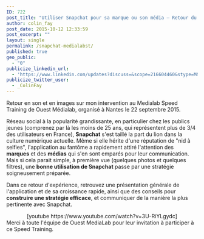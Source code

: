 ```yaml
---
ID: 722
post_title: "Utiliser Snapchat pour sa marque ou son média — Retour du Medialab Speed Training"
author: colin_fay
post_date: 2015-10-12 12:33:59
post_excerpt: ""
layout: single
permalink: /snapchat-medialabst/
published: true
geo_public:
  - "0"
publicize_linkedin_url:
  - 'https://www.linkedin.com/updates?discuss=&scope=216604460&stype=M&topic=6059299776145428480&type=U&a=fef4'
publicize_twitter_user:
  - _ColinFay
---
```

Retour en son et en images sur mon intervention au Medialab Speed Training de Ouest Médialab, organisé à Nantes le 22 septembre 2015.

<!--more-->

Réseau social à la popularité grandissante, en particulier chez les publics jeunes (comprenez par là les moins de 25 ans, qui représentent plus de 3/4 des utilisateurs en France), __Snapchat__ s'est taillé la part du lion dans la culture numérique actuelle. Même si elle hérite d'une réputation de "nid à selfies", l'application au fantôme a rapidement attiré l'attention des __marques__ et des __médias__ qui s'en sont emparés pour leur communication. Mais si cela parait simple, à première vue (quelques photos et quelques filtres), une __bonne utilisation de Snapchat__ passe par une stratégie soigneusement préparée.

Dans ce retour d'expérience, retrouvez une présentation générale de l'application et de sa croissance rapide, ainsi que des conseils pour __construire une stratégie efficace__, et communiquer de la manière la plus pertinente avec Snapchat.
<div align="center">[youtube https://www.youtube.com/watch?v=3U-RiYLgydc]</div>
Merci à toute l'équipe de Ouest MediaLab pour leur invitation à participer à ce Speed Training.

